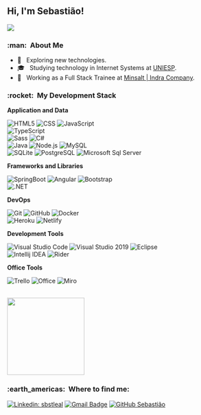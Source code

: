 
<h2>Hi, I'm Sebastião! </h2>

![](https://komarev.com/ghpvc/?username=sbstleal&color=006bed)

<h3> :man: &nbsp;About Me </h3>

- 🤔 &nbsp; Exploring new technologies.
- 🎓 &nbsp; Studying technology in Internet Systems at <a href="https://www.iesp.edu.br/">UNIESP</a>.
- 💼 &nbsp; Working as a Full Stack Trainee at <a href="https://www.indracompany.com/pt-br/minsait/">Minsalt | Indra Company</a>.

<h3> :rocket: &nbsp;My Development Stack </h3>

**Application and Data**

  ![HTML5](https://img.shields.io/badge/-HTML5-333333?style=flat&logo=HTML5)
  ![CSS](https://img.shields.io/badge/-CSS-333333?style=flat&logo=CSS3&logoColor=1572B6)
  ![JavaScript](https://img.shields.io/badge/-JavaScript-333333?style=flat&logo=javascript)
  <br/>
  ![TypeScript](https://img.shields.io/badge/-TypeScript-333333?style=flat&logo=typescript)  
  ![Sass](https://img.shields.io/badge/Sass-333333?style=flat&logo=sass&logoColor=sass)
  ![C#](https://img.shields.io/badge/C%23-333333?style=flat&logo=c-sharp&logoColor=C%23)
  <br/>
  ![Java](https://img.shields.io/badge/Java-333333?style=flat&logo=java&logoColor=Java)
  ![Node.js](https://img.shields.io/badge/-Node.js-333333?style=flat&logo=node.js)
  ![MySQL](https://img.shields.io/badge/-MySQL-333333?style=flat&logo=mysql)
  <br/>
  ![SQLite](https://img.shields.io/badge/SQLite-333333?style=flat&logo=sqlite&logoColor=SQLite)
  ![PostgreSQL](https://img.shields.io/badge/PostgreSQL-333333?style=flat&logo=postgresql&logoColor=PostgreSQL)
  ![Microsoft Sql Server](https://img.shields.io/badge/Microsoft_SQL_Server-333333?style=flat&logo=microsoft-sql-server&logoColor=sqlserver)
  
**Frameworks and Libraries**

  ![SpringBoot](https://img.shields.io/badge/-SpringBoot-333333?style=flat&logo=SpringBoot)
  ![Angular](https://img.shields.io/badge/Angular-333333?style=flat&logo=angular&logoColor=Angular)
  ![Bootstrap](https://img.shields.io/badge/Bootstrap-333333?style=flat&logo=bootstrap&logoColor=Bootstrap)
  <br/>
  ![.NET](https://img.shields.io/badge/.NET-333333?style=flat&logo=.net&logoColor=.NET)


  
**DevOps**

  ![Git](https://img.shields.io/badge/-Git-333333?style=flat&logo=git)
  ![GitHub](https://img.shields.io/badge/-GitHub-333333?style=flat&logo=github)
  ![Docker](https://img.shields.io/badge/-Docker-333333?style=flat&logo=docker)
  <br/>
  ![Heroku](https://img.shields.io/badge/Heroku-333333?style=flat&logo=heroku&logoColor=Heroku)
  ![Netlify](https://img.shields.io/badge/Netlify-333333?style=flat&logo=netlify&logoColor=Netlify)

**Development Tools**

  ![Visual Studio Code](https://img.shields.io/badge/-Visual%20Studio%20Code-333333?style=flat&logo=visual-studio-code&logoColor=007ACC)
  ![Visual Studio 2019](https://img.shields.io/badge/-Visual%20Studio-333333?style=flat&logo=visual-studio&logoColor=6959CD)
  ![Eclipse](https://img.shields.io/badge/-Eclipse-333333?style=flat&logo=Eclipse&logoColor=white)
  <br/>
  ![Intellij IDEA](https://img.shields.io/badge/IntelliJ_IDEA-333333?style=flat&logo=intellij-idea&logoColor=IntelliJ_IDEA)
  ![Rider](https://img.shields.io/badge/Rider-333333?style=flat&logo=Rider&logoColor=Rider)

**Office Tools**

![Trello](https://img.shields.io/badge/-Trello-333333?style=flat&logo=trello&logoColor=007ACC)
![Office](https://img.shields.io/badge/Microsoft_Office-333333?style=flat&logo=microsoft-office&logoColor=Microsoft_Office)
![Miro](https://img.shields.io/badge/Miro-333333?style=flat&logo=Miro&logoColor=Miro)

<br/>

<a href="https://github.com/sbstleal">
  <img height="180em" src="https://github-readme-stats.vercel.app/api?username=sbstleal&theme=dracula&show_icons=true" />
</a>

<br/>

<h3> :earth_americas: &nbsp;Where to find me: </h3> 

[![Linkedin: sbstleal](https://img.shields.io/badge/-sbstleal-blue?style=flat-square&logo=Linkedin&logoColor=white&link=https://www.linkedin.com/in/sbstleal/)](https://www.linkedin.com/in/sbstleal/)
[![Gmail Badge](https://img.shields.io/badge/-sebastiaodeoleal@gmail.com-006bed?style=flat-square&logo=Gmail&logoColor=white&link=mailto:sebastiaodeoleal@gmail.com)](mailto:sebastiaodeoleal@gmail.com)
[![GitHub Sebastião]( https://img.shields.io/github/followers/sbstleal?label=follow&style=social)](https://github.com/sbstleal)
